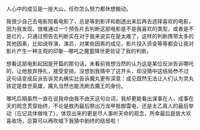 人心中的成见是一座大山，任你怎么努力都休想搬动。

我很少自己去电影院看电影了，总是等到影评和剧透出来后再去选择喜欢的电影，因为我发现，很难通过一个预告片去判断这部电影是不是我喜欢的类型，或者是不是烂片，只通过预告去判断实在对于我来说实在是太难了，这样的判断携带太多的其他因素，比如说导演，演员，对某些因素的成见，影片投入资金等等都会让我对影片产生一种主观的印象--哪吒之魔童降世更验证了我的判断。

想看这部电影起因是开篇的那句话，未看前我想当然的认为这是某位反派告诉哪吒的，让他放弃挣扎，接受安排。没想到我猜中了这开头，却没猜中这结局😳不过这句话变成反派告诉灵丸确实比告诉魔丸更有深意：成见既然无法让人们认为灵丸铁定是救世英雄，魔丸当然也能洗刷去魔王的身份。

哪吒后期虽然一直在说我命由我不由天这句台词，我却更能看出谋事在人，成事在天的观念贯穿始终，不论是敖丙最后祭出万龙甲抵御雷电，还是太乙真人的最后举动（忘记具体做啥了），体现出来的更是尽人事听天命的观念，所幸最后是皆大欢喜收场，总算可以再吹嘘下我猜中剧终的结局啦！

